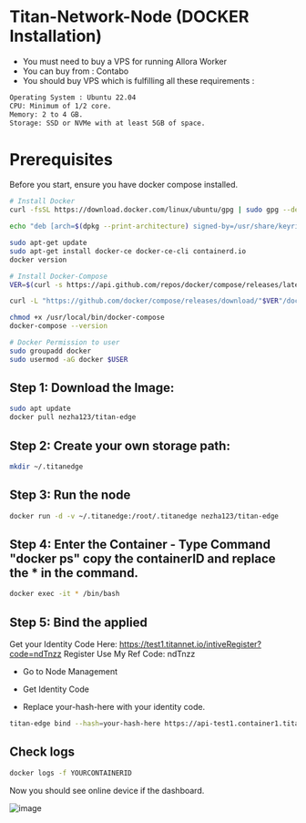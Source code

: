 # Titan-Network-Node (DOCKER Installation)

- You must need to buy a VPS for running Allora Worker
- You can buy from : Contabo
- You should buy VPS which is fulfilling all these requirements : 
```bash
Operating System : Ubuntu 22.04
CPU: Minimum of 1/2 core.
Memory: 2 to 4 GB.
Storage: SSD or NVMe with at least 5GB of space.
```
# Prerequisites
Before you start, ensure you have docker compose installed.
```bash
# Install Docker
curl -fsSL https://download.docker.com/linux/ubuntu/gpg | sudo gpg --dearmor -o /usr/share/keyrings/docker-archive-keyring.gpg

echo "deb [arch=$(dpkg --print-architecture) signed-by=/usr/share/keyrings/docker-archive-keyring.gpg] https://download.docker.com/linux/ubuntu $(lsb_release -cs) stable" | sudo tee /etc/apt/sources.list.d/docker.list > /dev/null

sudo apt-get update
sudo apt-get install docker-ce docker-ce-cli containerd.io
docker version

# Install Docker-Compose
VER=$(curl -s https://api.github.com/repos/docker/compose/releases/latest | grep tag_name | cut -d '"' -f 4)

curl -L "https://github.com/docker/compose/releases/download/"$VER"/docker-compose-$(uname -s)-$(uname -m)" -o /usr/local/bin/docker-compose

chmod +x /usr/local/bin/docker-compose
docker-compose --version

# Docker Permission to user
sudo groupadd docker
sudo usermod -aG docker $USER
```

## Step 1: Download the Image:
```bash
sudo apt update
docker pull nezha123/titan-edge
```

## Step 2:  Create your own storage path:
```bash
mkdir ~/.titanedge
```

## Step 3: Run the node
```bash
docker run -d -v ~/.titanedge:/root/.titanedge nezha123/titan-edge
```

## Step 4: Enter the Container - Type Command "docker ps" copy the containerID and replace the * in the command. 
```bash
docker exec -it * /bin/bash
```

## Step 5: Bind the applied
Get your Identity Code Here: 
https://test1.titannet.io/intiveRegister?code=ndTnzz
Register Use My Ref Code: ndTnzz
- Go to Node Management
- Get Identity Code

- Replace your-hash-here with your identity code. 
```bash
titan-edge bind --hash=your-hash-here https://api-test1.container1.titannet.io/api/v2/device/binding
```

## Check logs 
```bash
docker logs -f YOURCONTAINERID
```
Now you should see online device if the dashboard.

![image](https://github.com/user-attachments/assets/0cc41727-90f2-4d07-8bd1-97d567a76ae8)



























